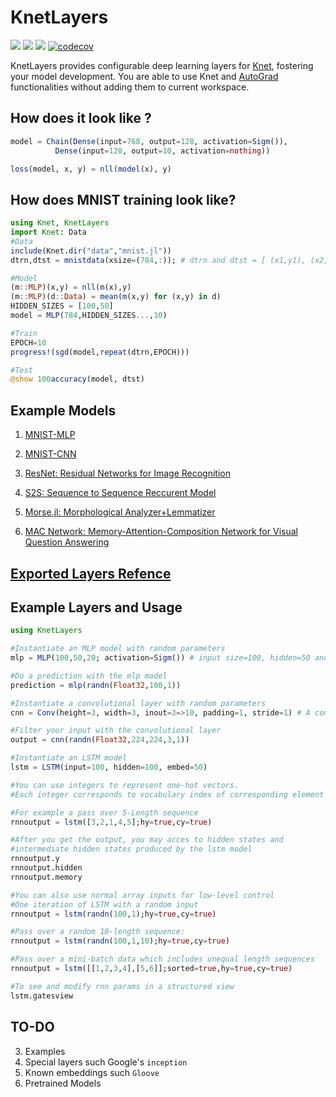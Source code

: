 # KnetLayers

[![](https://img.shields.io/badge/docs-latest-blue.svg)](https://ekinakyurek.github.io/KnetLayers.jl/latest)
[![](https://gitlab.com/JuliaGPU/KnetLayers/badges/master/pipeline.svg)](https://gitlab.com/JuliaGPU/KnetLayers/pipelines)
[![](https://travis-ci.org/ekinakyurek/KnetLayers.jl.svg?branch=master)](https://travis-ci.org/ekinakyurek/KnetLayers.jl)
[![codecov](https://codecov.io/gh/ekinakyurek/KnetLayers.jl/branch/master/graph/badge.svg)](https://codecov.io/gh/ekinakyurek/KnetLayers.jl)

KnetLayers provides configurable deep learning layers for [Knet](https://github.com/denizyuret/Knet.jl), fostering your model development. You are able to use Knet and [AutoGrad](https://github.com/denizyuret/AutoGrad.jl) functionalities without adding them to current workspace.

## How does it look like ?
```JULIA
model = Chain(Dense(input=768, output=128, activation=Sigm()),
	      Dense(input=128, output=10, activation=nothing))

loss(model, x, y) = nll(model(x), y)
```

## How does MNIST training look like?
```Julia
using Knet, KnetLayers
import Knet: Data
#Data
include(Knet.dir("data","mnist.jl"))
dtrn,dtst = mnistdata(xsize=(784,:)); # dtrn and dtst = [ (x1,y1), (x2,y2), ... ] where xi,yi are

#Model
(m::MLP)(x,y) = nll(m(x),y)
(m::MLP)(d::Data) = mean(m(x,y) for (x,y) in d)
HIDDEN_SIZES = [100,50]
model = MLP(784,HIDDEN_SIZES...,10)

#Train
EPOCH=10
progress!(sgd(model,repeat(dtrn,EPOCH)))

#Test
@show 100accuracy(model, dtst)
```

## Example Models

1) [MNIST-MLP](./examples/mnist.jl)

2) [MNIST-CNN](./examples/mnist-cnn.jl)

3) [ResNet: Residual Networks for Image Recognition](./examples/resnet.jl)

4) [S2S: Sequence to Sequence Reccurent Model](./examples/s2smodel.jl)

5) [Morse.jl: Morphological Analyzer+Lemmatizer](https://github.com/ekinakyurek/Morse.jl)

6) [MAC Network: Memory-Attention-Composition Network for Visual Question Answering](https://github.com/ekinakyurek/Mac-Network)

## [Exported Layers Refence](https://ekinakyurek.github.io/KnetLayers.jl/latest/reference.html#Function-Index-1)

## Example Layers and Usage
```JULIA
using KnetLayers

#Instantiate an MLP model with random parameters
mlp = MLP(100,50,20; activation=Sigm()) # input size=100, hidden=50 and output=20

#Do a prediction with the mlp model
prediction = mlp(randn(Float32,100,1))

#Instantiate a convolutional layer with random parameters
cnn = Conv(height=3, width=3, inout=3=>10, padding=1, stride=1) # A conv layer

#Filter your input with the convolutional layer
output = cnn(randn(Float32,224,224,3,1))

#Instantiate an LSTM model
lstm = LSTM(input=100, hidden=100, embed=50)

#You can use integers to represent one-hot vectors.
#Each integer corresponds to vocabulary index of corresponding element in your data.

#For example a pass over 5-Length sequence
rnnoutput = lstm([3,2,1,4,5];hy=true,cy=true)

#After you get the output, you may acces to hidden states and
#intermediate hidden states produced by the lstm model
rnnoutput.y
rnnoutput.hidden
rnnoutput.memory

#You can also use normal array inputs for low-level control
#One iteration of LSTM with a random input
rnnoutput = lstm(randn(100,1);hy=true,cy=true)

#Pass over a random 10-length sequence:
rnnoutput = lstm(randn(100,1,10);hy=true,cy=true)

#Pass over a mini-batch data which includes unequal length sequences
rnnoutput = lstm([[1,2,3,4],[5,6]];sorted=true,hy=true,cy=true)

#To see and modify rnn params in a structured view
lstm.gatesview
```


## TO-DO
3) Examples
4) Special layers such Google's `inception`   
5) Known embeddings such `Gloove`   
6) Pretrained Models   
